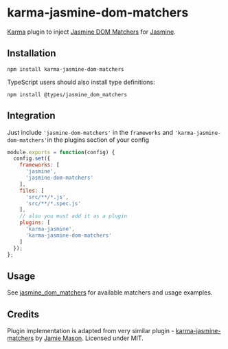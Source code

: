 # karma-jasmine-dom-matchers

[Karma](http://karma-runner.github.io/) plugin to inject [Jasmine DOM Matchers](https://github.com/charleshansen/jasmine_dom_matchers) for [Jasmine](http://jasmine.github.io/).

## Installation

    npm install karma-jasmine-dom-matchers
    
TypeScript users should also install type definitions:

	npm install @types/jasmine_dom_matchers
    
## Integration

Just include `'jasmine-dom-matchers'` in the `frameworks` and
`'karma-jasmine-dom-matchers'`in the plugins section of your config

```javascript
module.exports = function(config) {
  config.set({
    frameworks: [
      'jasmine',
      'jasmine-dom-matchers'
    ],
    files: [
      'src/**/*.js',
      'src/**/*.spec.js'
    ],
    // also you must add it as a plugin
    plugins: [
      'karma-jasmine',
      'karma-jasmine-dom-matchers'
    ]
  });
};
```

## Usage

See [jasmine_dom_matchers](https://github.com/charleshansen/jasmine_dom_matchers) for available matchers and usage examples.

## Credits

Plugin implementation is adapted from very similar plugin - [karma-jasmine-matchers](https://github.com/JamieMason/karma-jasmine-matchers) by [Jamie Mason](https://github.com/JamieMason). Licensed under MIT.
